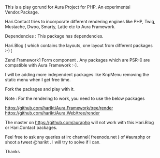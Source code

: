 This is a play gorund for Aura Project for PHP. An experimental Vendor.Package.

Hari.Contact tries to incorporate different rendering engines like PHP, Twig, Mustache, Dwoo, Smarty, Latte etc to Aura Framework.

Dependencies :
This package has dependencies.

Hari.Blog ( which contains the layouts, one layout from different packages :-) )

Zend Framework1 Form component . Any packages which are PSR-0 are compatible with Aura Framework :-).

I will be adding more independent packages like KnpMenu removing the static menu when I get free time.

Fork the packages and play with it.

Note : For the rendering to work, you need to use the below packages

https://github.com/harikt/Aura.Framework/tree/render
https://github.com/harikt/Aura.Web/tree/render

The master on https://github.com/auraphp will not work with this Hari.Blog or Hari.Contact packages.

Feel free to ask any queries at irc channel( freenode.net ) of #auraphp or shoot a tweet @harikt . I will try to solve if I can.

Thanks
